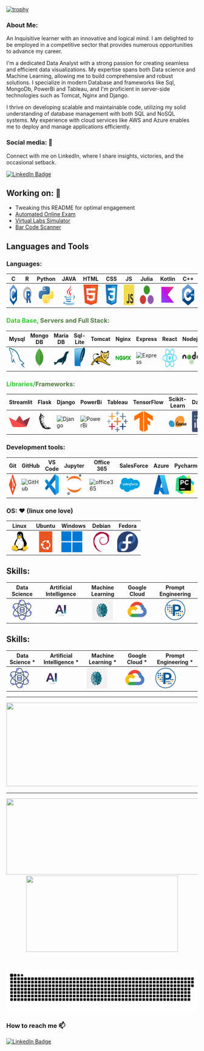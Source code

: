 [![trophy](https://github-profile-trophy.vercel.app/?username=jaswanthgec&title=Stars,Followers,Commits,Repositories,MultipleLang,PullRequest&theme=onedark)](https://github.com/ryo-ma/github-profile-trophy)

### About Me:   

An Inquisitive learner with an innovative and logical mind. I am delighted to be employed in a competitive sector that provides numerous opportunities to advance my career.

I'm a dedicated Data Analyst with a strong passion for creating seamless and efficient data visualizations. My expertise spans both Data science and Machine Learning, allowing me to build comprehensive and robust solutions. I specialize in modern Database and frameworks like Sql, MongoDb, PowerBi and Tableau, and I'm proficient in server-side technologies such as Tomcat, Nginx and Django.

I thrive on developing scalable and maintainable code, utilizing my solid understanding of database management with both SQL and NoSQL systems. My experience with cloud services like AWS and Azure enables me to deploy and manage applications efficiently.

 
### Social media: 📡   

Connect with me on LinkedIn, where I share insights, victories, and the occasional setback. 

[![LinkedIn Badge](https://img.shields.io/badge/LinkedIn-0077B5?style=for-the-badge&logo=linkedin&logoColor=white)]([https://www.linkedin.com/in/rohitprofc/](https://www.linkedin.com/in/jaswanth-kollipara-896443237/))


## Working on: 🚀

- Tweaking this README for optimal engagement 
- [Automated Online Exam](https://github.com/jaswanthgec/Automated-Online-Exam) 
- [Virtual Labs Simulator](https://github.com/jaswanthgec/IIC-Virtual-Labs)
- [Bar Code Scanner](https://github.com/jaswanthgec/Bar-Code-Scanner.git)

## Languages and Tools 
<div>

### Languages:
| C | R | Python | JAVA | HTML | CSS | JS | Julia | Kotlin | C++ |
|---|---|--------|------|------|-----|----|-------|--------|-----|
| <img src="https://github.com/devicons/devicon/blob/master/icons/c/c-original.svg" height="55" width="55" alt="C"/>  | <img src="https://github.com/devicons/devicon/blob/master/icons/r/r-original.svg" height="55" width="55" alt="R"/>  | <img src="https://github.com/devicons/devicon/blob/master/icons/python/python-original.svg" height="55" width="55" alt="python"/>  | <img src="https://github.com/devicons/devicon/blob/master/icons/java/java-original.svg" height="55" width="55" alt="JAVA"/>  | <img src="https://github.com/devicons/devicon/blob/master/icons/html5/html5-original.svg" height="55" width="55" alt="HTML"/>  | <img src="https://github.com/devicons/devicon/blob/master/icons/css3/css3-original.svg" height="55" width="55" alt="CSS"/>  | <img src="https://github.com/devicons/devicon/blob/master/icons/javascript/javascript-original.svg" height="55" width="55" alt="Java Script"/> | <img src="https://github.com/devicons/devicon/blob/master/icons/julia/julia-original.svg" height="55" width="55" alt="julia"/> | <img src="https://github.com/devicons/devicon/blob/master/icons/kotlin/kotlin-original.svg" height="55" width="55" alt="kotlin"/> | <img src="https://github.com/devicons/devicon/blob/master/icons/cplusplus/cplusplus-original.svg" height="55" width="55" alt="cpp"/> |



### <span style="color:#32CD32;">Data Base<span/>, <span style="color:#4F7942;">Servers<span/> and <span style="color:#4F7942;">Full Stack<span/>:

| Mysql | Mongo DB | Maria DB | Sql-Lite | Tomcat | Nginx | Express | React | Nodejs |
|-------|----------|----------|----------|--------|-------|---------|-------|--------|
| <img src="https://github.com/devicons/devicon/blob/master/icons/mysql/mysql-original.svg" title="MySql"  alt="MySql" width="55" height="55"/> | <img src="https://github.com/devicons/devicon/blob/master/icons/mongodb/mongodb-original.svg" title="MongoDB CSS"  alt="MongoDB CSS" width="55" height="55"/> | <img src="https://github.com/devicons/devicon/blob/master/icons/mariadb/mariadb-original.svg" title="mariadb"  alt="mariadb" width="55" height="55"/> | <img src="https://github.com/devicons/devicon/blob/master/icons/sqlite/sqlite-original.svg" title="Sql-Lite"  alt="Sql-Lite" width="55" height="55"/> | <img src="https://github.com/devicons/devicon/blob/master/icons/tomcat/tomcat-original.svg" title="Apache-tomcat"  alt="Apache-tomcat" width="55" height="55"/> | <img src="https://github.com/devicons/devicon/blob/master/icons/nginx/nginx-original.svg" title="Nginx"  alt="Nginx" width="55" height="55"/> | <img src="https://res.cloudinary.com/dtdhmbtcg/image/upload/v1717315041/express_xnsbo0.png" title="Express" alt="Express" width="55" height="55"/> | <img src="https://github.com/devicons/devicon/blob/master/icons/react/react-original.svg" title="React"  alt="React" width="55" height="55"/> | <img src="https://github.com/devicons/devicon/blob/master/icons/nodejs/nodejs-original-wordmark.svg" title="Nodejs" alt="Nodejs" height="55" width="55"/> |

### <span style="color:#32CD32;">Libraries<span/>/<span style="color:#4F7942;">Frameworks<span/>:

| Streamlit | Flask | Django | PowerBi | Tableau | TensorFlow | Scikit-Learn | Dash | Pytorch | keras |
|-----------|-------|--------|---------|---------|------------|--------------|------|---------|-------|
| <img src="https://github.com/devicons/devicon/blob/master/icons/streamlit/streamlit-original.svg" title="Streamlit" alt="Express" width="55" height="55"/> | <img src="https://github.com/devicons/devicon/blob/master/icons/flask/flask-original.svg" title="Flask" alt="Flask" width="55" height="55"/> | <img src="https://res.cloudinary.com/dtdhmbtcg/image/upload/v1717315041/django_czkqax.png" title="Django" alt="Django" width="55" height="55"/> | <img src="https://github.com/microsoft/PowerBI-Icons/blob/main/SVG/Power-BI.svg" height="55" width="55" alt="PowerBi"/> | <img src="https://github.com/Jaswanth7255/jassu-test/blob/master/assets/tableau-software.svg" height="55" width="55" alt="Tableau"/> | <img src="https://github.com/devicons/devicon/blob/master/icons/tensorflow/tensorflow-original.svg" title="tensorflow" height="55" width="55" alt="tensorflow"/> | <img src="https://github.com/devicons/devicon/blob/master/icons/scikitlearn/scikitlearn-original.svg" title="Scikit-Learn" height="55" width="55" alt="Scikit-Learn"/> | <img src="https://github.com/devicons/devicon/blob/master/icons/plotly/plotly-original.svg" height="55" width="55" alt="Dash"/> | <img src="https://github.com/devicons/devicon/blob/master/icons/pytorch/pytorch-original.svg" title="Pytorch" height="55" width="55" alt="Pytorch"/> | <img src="https://github.com/devicons/devicon/blob/master/icons/keras/keras-original.svg" title="keras" height="55" width="55" alt="keras"/> |

### Development tools:
| Git | GitHub | VS Code | Jupyter | Office 365 | SalesForce | Azure | Pycharm | Canva | Arduino |
|-----|--------|---------|---------|------------|------------|-------|---------|-------|---------|
|<img src="https://github.com/devicons/devicon/blob/master/icons/git/git-original.svg" title="Git" alt="Git" width="55" height="55"/>|<img src="https://res.cloudinary.com/dtdhmbtcg/image/upload/v1717315041/github-mark-white_ozjbrg.png" title="GitHub" alt="GitHub" width="55" height="55"/>|<img src="https://github.com/devicons/devicon/blob/master/icons/vscode/vscode-original.svg" title="vscode" alt="vscode" width="55" height="55"/>|<img src="https://github.com/devicons/devicon/blob/master/icons/jupyter/jupyter-original.svg" title="Jupyter" alt="Jupyter" width="55" height="55"/>|<img src="https://res.cloudinary.com/dtdhmbtcg/image/upload/v1717313305/Microsoft_365__2022_.svg_lfzbte.png" title="office365" alt="office365" width="55" height="55"/>|<img src="https://github.com/devicons/devicon/blob/master/icons/salesforce/salesforce-original.svg" title="SalesForce" alt="SalesForce" width="55" height="55"/>|<img src="https://github.com/devicons/devicon/blob/master/icons/azure/azure-original.svg" title="Azure" alt="Azure" width="55" height="55"/>|<img src="https://github.com/devicons/devicon/blob/master/icons/pycharm/pycharm-original.svg" title="Pycharm" alt="Pycharm" width="55" height="55"/>|<img src="https://github.com/devicons/devicon/blob/master/icons/canva/canva-original.svg" title="Canva" alt="Canva" width="55" height="55"/>|<img src="https://github.com/devicons/devicon/blob/master/icons/arduino/arduino-original.svg" title="Arduino" alt="Arduino" width="55" height="55"/>|

### OS: ❤️ (linux one love)

| Linux | Ubuntu | Windows | Debian | Fedora |
|-------|--------|---------|--------|--------|
| <img src="https://github.com/devicons/devicon/blob/master/icons/linux/linux-original.svg" title="Linux" alt="Linux" width="55" height="55"/> | <img src="https://github.com/devicons/devicon/blob/master/icons/ubuntu/ubuntu-original.svg" title="Ubuntu" alt="Ubuntu" width="55" height="55"/> | <img src="https://github.com/devicons/devicon/blob/master/icons/windows11/windows11-original.svg" title="Windows11" alt="Windows11" width="55" height="55"/> | <img src="https://github.com/devicons/devicon/blob/master/icons/debian/debian-original.svg" title="Debian" alt="Debian" width="55" height="55"/> | <img src="https://github.com/devicons/devicon/blob/master/icons/fedora/fedora-original.svg" title="Fedora" alt="Fedora" width="55" height="55"/> |

## Skills:

<div style="text-align: center;">

| Data Science | Artificial Intelligence | Machine Learning | Google Cloud | Prompt Engineering |
|--------------|-------------------------|------------------|--------------|--------------------|
| <img src="https://github.com/Jaswanth7255/jassu-test/blob/master/assets/dsgit.png" title="Data Science" alt="Data Science" width="55" height="55"> | <img src="https://github.com/Jaswanth7255/jassu-test/blob/master/assets/aigit.jpg" title="Artificial Intelligence" alt="Artificial Intelligence" width="55" height="55"> | <img src="https://github.com/Jaswanth7255/jassu-test/blob/master/assets/mlgit.png" title="Machine Learning" alt="Machine Learning" width="55" height="55"> | <img src="https://github.com/devicons/devicon/blob/master/icons/googlecloud/googlecloud-original.svg" title="Google Cloud" alt="Google Cloud" width="55" height="55"> | <img src="https://github.com/Jaswanth7255/jassu-test/blob/master/assets/pegit.png" title="Prompt Engineering" alt="Prompt Engineering" width="55" height="55"> |

</div>



## Skills:

| Data Science            *| Artificial Intelligence *| Machine Learning        *| Google Cloud            *| Prompt Engineering      *|
|--------------------------|--------------------------|--------------------------|--------------------------|--------------------------|
| <img src="https://github.com/Jaswanth7255/jassu-test/blob/master/assets/dsgit.png" title="Data Science" alt="Data Science" width="55" height="55" allign="center"/> | <img src="https://github.com/Jaswanth7255/jassu-test/blob/master/assets/aigit.jpg" title="Artificial Intelligence" alt="Artificial Intelligence" width="55" height="55"/> | <img src="https://github.com/Jaswanth7255/jassu-test/blob/master/assets/mlgit.png" title="Machine Learning" alt="Machine Learning" width="55" height="55"/> | <img src="https://github.com/devicons/devicon/blob/master/icons/googlecloud/googlecloud-original.svg" title="Google Cloud" alt="Google Cloud" width="55" height="55"/> | <img src="https://github.com/Jaswanth7255/jassu-test/blob/master/assets/pegit.png" title="Prompt Engineering" alt="Prompt Engineering" width="55" height="55"/> |

<!--

### It's not technology, but I use it. The section will be changed soon.:
  <img src="https://github.com/devicons/devicon/blob/master/icons/latex/latex-original.svg" title="Latex" alt="Latex" width="40" width="30" height="30"/>
  <img src="https://github.com/devicons/devicon/blob/master/icons/ssh/ssh-original.svg" title="ssh" alt="ssh" width="30" height="30"/>
  <img src="https://github.com/devicons/devicon/blob/master/icons/xml/xml-original.svg" title="xml" alt="xml" width="30" height="30"/>
  <img src="https://github.com/devicons/devicon/blob/master/icons/yaml/yaml-original.svg" title="yaml" alt="yaml" width="30" height="30"/>
  <img src="https://github.com/devicons/devicon/blob/master/icons/json/json-original.svg" title="json" alt="json" width="30" height="30"/>
  <img src="https://github.com/devicons/devicon/blob/master/icons/vscode/vscode-original-wordmark.svg" title="vsc" alt="vsc" width="30" height="30"/>
  <img src="https://github.com/devicons/devicon/blob/master/icons/pycharm/pycharm-original.svg" title="PC" alt="PC" width="30" height="30"/>
  <img src="https://github.com/devicons/devicon/blob/master/icons/clion/clion-original.svg" title="cl" alt="CL" width="30" height="30"/>
  <img src="https://github.com/devicons/devicon/blob/master/icons/datagrip/datagrip-original.svg" title="dg" alt="dg" width="30" height="30"/>  
  <img src="https://github.com/devicons/devicon/blob/master/icons/gitlab/gitlab-original-wordmark.svg" title="GitLab" alt="GitLab" width="30" height="30"/>
  <img src="https://github.com/devicons/devicon/blob/master/icons/confluence/confluence-original-wordmark.svg" title="Confluence" alt="Confluence" width="30" height="30"/>
  <img src="https://github.com/devicons/devicon/blob/master/icons/jira/jira-original-wordmark.svg" title="Jira" alt="Jira" width="30" height="30"/>
--> 
</div>

---

  
<p align="center">
  <img width="800" height="220" src="https://streak-stats.demolab.com?user=rohitprofc&theme=highcontrast&hide_border=true&border_radius=5&card_width=800">
</p>


---

<p align="center">
  <img width="600" height="200" src="https://github-readme-stats.vercel.app/api?username=rohitprofc&show_icons=true&theme=vision-friendly-dark">
  <img width="400" height="200" src="https://github-readme-stats.vercel.app/api/top-langs/?username=rohitprofc&size_weight=0.15&count_weight=0.5&layout=compact&theme=vision-friendly-dark">
</p>

<div id="header" align="center">
  <img src="https://komarev.com/ghpvc/?username=rohitprofc&style=for-the-badge&color=orange" alt=""/>
</div>

<p align="center">
 <img width="1000" src="assets/github-snake.svg" alt="snake"/>
</p>

### How to reach me :mailbox:
[![LinkedIn Badge](https://img.shields.io/badge/LinkedIn-0077B5?style=for-the-badge&logo=linkedin&logoColor=white)](https://www.linkedin.com/in/rohitprofc/)
